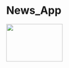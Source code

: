 # News_App

<a href="url"><img src="Screenshot_2022-06-22-15-03-07-36_f85c8a5b842e09dff77071c553e5936f" align="left" height="100" width="150" ></a>
